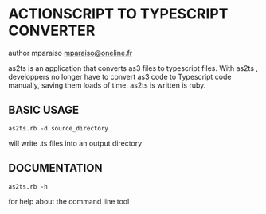 ACTIONSCRIPT TO TYPESCRIPT CONVERTER
====================================

author mparaiso <mparaiso@oneline.fr>

as2ts is an application that converts as3 files to typescript files. 
With as2ts , developpers no longer have to convert as3 code to Typescript code manually,
saving them loads of time.
as2ts is written is ruby.

## BASIC USAGE

	as2ts.rb -d source_directory 
	
will write .ts files into an output directory

## DOCUMENTATION

	as2ts.rb -h 
	
for help about the command line tool